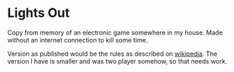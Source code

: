 # Lights Out

Copy from memory of an electronic game somewhere in my house. Made without an internet connection to kill some time.

Version as published would be the rules as described on [wikipedia](https://en.wikipedia.org/wiki/Lights_Out_(game)). The version I have is smaller and was two player somehow, so that needs work. 
